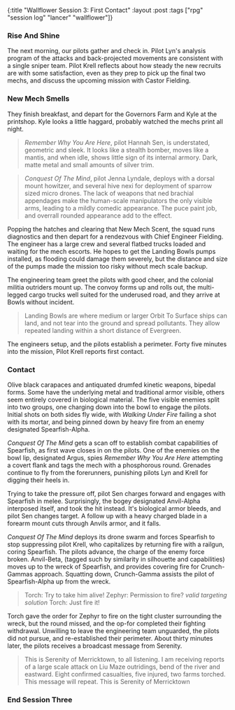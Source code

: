 {:title "Wallflower Session 3: First Contact"
:layout :post
:tags ["rpg" "session log" "lancer" "wallflower"]}

### Rise And Shine
The next morning, our pilots gather and check in.
Pilot Lyn's analysis program of the attacks and back-projected movements are consistent with a single sniper team. 
Pilot Krell reflects about how steady the new recruits are with some satisfaction, even as they prep to pick up the 
final two mechs, and discuss the upcoming mission with Castor Fielding.

### New Mech Smells
They finish breakfast, and depart for the Governors Farm and Kyle at the printshop. Kyle looks a little haggard, probably watched the mechs print all night.
> *Remember Why You Are Here*, pilot Hannah Sen, is understated, geometric and sleek. It looks like a stealth bomber,
> moves like a mantis, and when idle, shows little sign of its internal armory. Dark, matte metal and small amounts of silver trim.

> *Conquest Of The Mind*, pilot Jenna Lyndale, deploys with a dorsal mount howitzer, and several hive nexi for deployment of sparrow sized
> micro drones. The lack of weapons that ned brachial appendages make the human-scale manipulators the only visible arms, leading to a mildly comedic appearance. The puce paint job, and overrall rounded appearance add to the effect.

Popping the hatches and clearing that New Mech Scent, the squad runs diagnostics and then depart for a rendezvous with Chief Engineer Fielding.
The engineer has a large crew and several flatbed trucks loaded and waiting for the mech escorts. He hopes to get the Landing Bowls pumps installed,
as flooding could damage them severely, but the distance and size of the pumps made the mission too risky without mech scale backup. 

The engineering team greet the pilots with good cheer, and the colonial militia outriders mount up.
The convoy forms up and rolls out, the multi-legged cargo trucks well suited for the underused road, and they arrive at Bowls without incident.

> Landing Bowls are where medium or larger Orbit To Surface ships can land, and not tear into the ground and spread pollutants. They allow repeated landing within a short distance of Evergreen.

The engineers setup, and the pilots establish a perimeter. Forty five minutes into the mission, Pilot Krell reports first contact.

### Contact
Olive black carapaces and antiquated drumfed kinetic weapons, bipedal forms. 
Some have the underlying metal and traditional armor visible, others seem entirely covered in biological material.
The five visible enemies split into two groups, one charging down into the bowl to engage the pilots.
Initial shots on both sides fly wide, with *Walking Under Fire* failing a shot with its mortar, and being pinned down by heavy fire from an enemy designated Spearfish-Alpha.

*Conquest Of The Mind* gets a scan off to establish combat capabilities of Spearfish, as first wave closes in on the pilots.
One of the enemies on the bowl lip, designated Argus, spies *Remember Why You Are Here* attempting a covert flank and tags the mech with a phosphorous round.
Grenades continue to fly from the forerunners, punishing pilots Lyn and Krell for digging their heels in.

Trying to take the pressure off, pilot Sen charges forward and engages with Spearfish in melee. Surprisingly, the bogey designated Anvil-Alpha interposed itself, and took the hit instead.
It's biological armor bleeds, and pilot Sen changes target. A follow up with a heavy charged blade in a forearm mount cuts through Anvils armor, and it falls.

*Conquest Of The Mind* deploys its drone swarm and forces Spearfish to stop suppressing pilot Krell, who capitalizes by returning fire with a railgun, coring Spearfish.
The pilots advance, the charge of the enemy force broken. Anvil-Beta, (tagged such by similarity in silhouette and capabilities) moves up to the wreck of Spearfish,
and provides covering fire for Crunch-Gammas approach. Squatting down, Crunch-Gamma assists the pilot of Spearfish-Alpha up from the wreck.

> Torch: Try to take him alive!
>Zephyr: Permission to fire?
>*valid targeting solution*
>Torch: Just fire it!

Torch gave the order for Zephyr to fire on the tight cluster surrounding the wreck, but the round missed, and the op-for completed their fighting withdrawal.
Unwilling to leave the engineering team unguarded, the pilots did not pursue, and re-established their perimeter.
About thirty minutes later, the pilots receives a broadcast message from Serenity.
> This is Serenity of Merricktown, to all listening. I am receiving reports of a large scale attack on Liu Maze outridings, bend of the river and eastward. Eight confirmed casualties, five injured, two farms torched. This message will repeat. This is Serenity of Merricktown

### End Session Three
